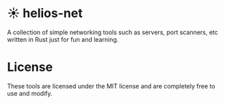# :sunny: helios-net
A collection of simple networking tools such as servers, port scanners, etc written in Rust just for fun and learning.

# License
These tools are licensed under the MIT license and are completely free to use and modify.

